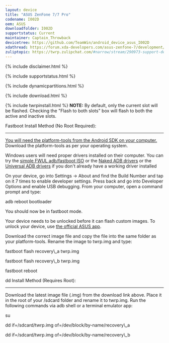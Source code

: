 ```yaml
---
layout: device
title: "ASUS ZenFone 7/7 Pro"
codename: I002D
oem: ASUS
downloadfolder: I002D
supportstatus: Current
maintainer: Captain_Throwback
devicetree: https://github.com/TeamWin/android_device_asus_I002D
xdathread: https://forum.xda-developers.com/asus-zenfone-7/development/recovery-twrp-asus-zenfone-7-series-t4161719
zuliptopic: https://twrp.zulipchat.com/#narrow/stream/290973-support-device/topic/ASUS.20ZenFone.207
---
```



{% include disclaimer.html %}


{% include supportstatus.html %}


{% include dynamicpartitions.html %}


{% include download.html %}


{% include twrpinstall.html %}
<b>NOTE:</b> By default, only the current slot will be flashed. Checking the \"Flash to both slots\" box will flash to both the active and inactive slots.


<html>
<div class='page-heading' id='fastboot-install'>Fastboot Install Method (No Root Required):</div>
<a id='fastboot'></a>
<hr />
<p class="text"><a href="https://developer.android.com/studio/releases/platform-tools">You will need the platform-tools from the Android SDK on your computer.</a> Download the platform-tools as per your operating system.</p>
<p class="text">Windows users will need proper drivers installed on their computer. You can try the <a href="https://forum.xda-developers.com/android/software-hacking/live-iso-adb-fastboot-driver-issues-t3526755" target=_blank>simple FWUL adb/fastboot ISO</a> or the <a href="https://forum.xda-developers.com/google-nexus-5/development/adb-fb-apx-driver-universal-naked-t2513339">Naked ADB drivers</a> or the <a href="https://adb.clockworkmod.com/">Universal ADB drivers</a> if you don't already have a working driver installed</p>
<p class="text">On your device, go into Settings -> About and find the Build Number and tap on it 7 times to enable developer settings. Press back and go into Developer Options and enable USB debugging. From your computer, open a command prompt and type:</p>
<p class="code">adb reboot bootloader</p>
<p class="text">You should now be in fastboot mode.</p>
<p class="text">Your device needs to be unlocked before it can flash custom images. To unlock your device, use <a href="https://www.asus.com/Mobile/Phones/ZenFone/ZenFone-7/HelpDesk_Download">the official ASUS app</a>.</p>
<p class="text">Download the correct image file and copy the file into the same folder as your platform-tools. Rename the image to twrp.img and type:</p>
<p class="code">fastboot flash recovery\_a twrp.img</p>
<p class="code">fastboot flash recovery\_b twrp.img</p>
<p class="code">fastboot reboot</p>
</html>


<html>
<div class='page-heading'>dd Install Method (Requires Root):</div>
<a id='dd'></a>
<hr />
<p class="text">Download the latest image file (.img) from the download link above. Place it in the root of your /sdcard folder and rename it to twrp.img. Run the following commands via adb shell or a terminal emulator app:</p>
<p class="code">su</p>
<p class="code">dd if=/sdcard/twrp.img of=/dev/block/by-name/recovery\_a</p>
<p class="code">dd if=/sdcard/twrp.img of=/dev/block/by-name/recovery\_b</p>
</html>

